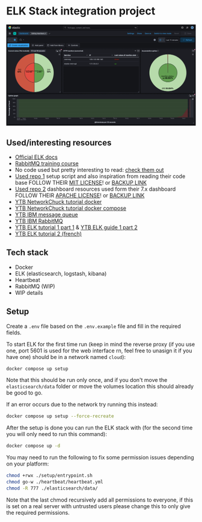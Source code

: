 # ELK Stack integration project

![Dashboard](image.png)

## Used/interesting resources

-   [Official ELK docs](https://www.elastic.co/guide/index.html)
-   [RabbitMQ training course](https://training.cloudamqp.com/)
-   No code used but pretty interesting to read: [check them out](https://github.com/Jardelpz/events_savior?tab=readme-ov-file)
-   [Used repo 1](https://github.com/deviantony/docker-elk) setup script and also inspiration from reading their code base FOLLOW THEIR [MIT LICENSE](https://github.com/deviantony/docker-elk/blob/main/LICENSE)! or [BACKUP LINK](./LICENSE1.txt)
-   [Used repo 2](https://github.com/elastic/uptime-contrib) dashboard resources used form their 7.x dashboard FOLLOW THEIR [APACHE LICENSE](https://github.com/elastic/uptime-contrib/blob/master/LICENSE)! or [BACKUP LINK](./LICENSE2.txt)
-   [YTB NetworkChuck tutorial docker](https://www.youtube.com/watch?v=eGz9DS-aIeY)
-   [YTB NetworkChuck tutorial docker compose](https://www.youtube.com/watch?v=DM65_JyGxCo)
-   [YTB IBM message queue](https://www.youtube.com/watch?v=xErwDaOc-Gs)
-   [YTB IBM RabbitMQ](https://www.youtube.com/watch?v=7rkeORD4jSw)
-   [YTB ELK tutorial 1 part 1](https://www.youtube.com/watch?v=MB94whqmSKI) & [YTB ELK guide 1 part 2](https://www.youtube.com/watch?v=JcGIFmkg1bE)
-   [YTB ELK tutorial 2 (french)](https://www.youtube.com/watch?v=S5MyeD8ysxA)

## Tech stack

-   Docker
-   ELK (elasticsearch, logstash, kibana)
-   Heartbeat
-   RabbitMQ (WIP)
-   WIP details

<!-- old version:
to setup ELK: Setup keys via:
docker exec -it <elastic_id> bash
cd bin
elasticsearch-create-enrollment-token --scope kibana
copy paste the token into the webui

docker exec -it <kibana_id> bash
cd bin
./kibana-verification-code
copy paste the verification code into the webui -->

## Setup

Create a `.env` file based on the `.env.example` file and fill in the required fields.

To start ELK for the first time run (keep in mind the reverse proxy (if you use one, port 5601 is used for the web interface rn, feel free to unasign it if you have one) should be in a network named `cloud`):

```bash
docker compose up setup
```

Note that this should be run only once, and if you don't move the `elasticsearch/data` folder or move the volumes location this should already be good to go.

If an error occurs due to the network try running this instead:

```bash
docker compose up setup --force-recreate
```

After the setup is done you can run the ELK stack with (for the second time you will only need to run this command):

```bash
docker compose up -d
```

You may need to run the following to fix some permission issues depending on your platform:

```bash
chmod +rwx ./setup/entrypoint.sh
chmod go-w ./heartbeat/heartbeat.yml
chmod -R 777 ./elasticsearch/data/
```

Note that the last chmod recursively add all permissions to everyone, if this is set on a real server with untrusted users please change this to only give the required permissions.

<!-- deprecate
Then you need to import `export.ndjson` into `Saved Objects` and you should see the dashboard appear in kibana. (If we add the volumes into the repo this will not be needed anymore) -->
